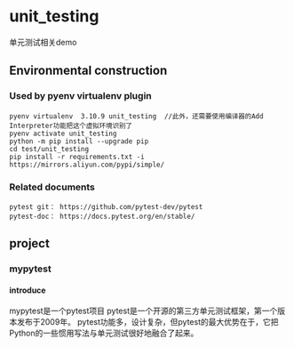 # unit_testing

单元测试相关demo

## Environmental construction

### Used by pyenv virtualenv plugin

    pyenv virtualenv  3.10.9 unit_testing  //此外，还需要使用编译器的Add Interpreter功能把这个虚拟环境识别了
    pyenv activate unit_testing
    python -m pip install --upgrade pip
    cd test/unit_testing
    pip install -r requirements.txt -i https://mirrors.aliyun.com/pypi/simple/

### Related documents

    pytest git： https://github.com/pytest-dev/pytest
    pytest-doc： https://docs.pytest.org/en/stable/

## project

### mypytest

#### introduce

mypytest是一个pytest项目
pytest是一个开源的第三方单元测试框架，第一个版本发布于2009年。
pytest功能多，设计复杂，但pytest的最大优势在于，它把Python的一些惯用写法与单元测试很好地融合了起来。

